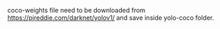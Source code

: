 
coco-weights file need to be downloaded from https://pjreddie.com/darknet/yolov1/ and save inside yolo-coco folder.
